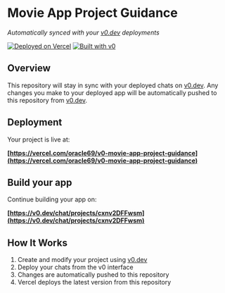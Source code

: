 # Movie App Project Guidance

*Automatically synced with your [v0.dev](https://v0.dev) deployments*

[![Deployed on Vercel](https://img.shields.io/badge/Deployed%20on-Vercel-black?style=for-the-badge&logo=vercel)](https://vercel.com/oracle69/v0-movie-app-project-guidance)
[![Built with v0](https://img.shields.io/badge/Built%20with-v0.dev-black?style=for-the-badge)](https://v0.dev/chat/projects/cxnv2DFFwsm)

## Overview

This repository will stay in sync with your deployed chats on [v0.dev](https://v0.dev).
Any changes you make to your deployed app will be automatically pushed to this repository from [v0.dev](https://v0.dev).

## Deployment

Your project is live at:

**[https://vercel.com/oracle69/v0-movie-app-project-guidance](https://vercel.com/oracle69/v0-movie-app-project-guidance)**

## Build your app

Continue building your app on:

**[https://v0.dev/chat/projects/cxnv2DFFwsm](https://v0.dev/chat/projects/cxnv2DFFwsm)**

## How It Works

1. Create and modify your project using [v0.dev](https://v0.dev)
2. Deploy your chats from the v0 interface
3. Changes are automatically pushed to this repository
4. Vercel deploys the latest version from this repository
